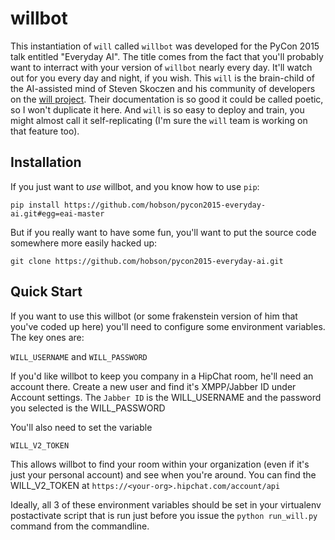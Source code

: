 
willbot
=======

This instantiation of `will` called `willbot` was developed for the PyCon 2015 talk entitled "Everyday AI". The title comes from the fact that you'll probably want to interract with your version of `willbot` nearly every day. It'll watch out for you every day and night, if you wish. This `will` is the brain-child of the AI-assisted mind of Steven Skoczen and his community of developers on the [will project](https://github.com/skoczen/will). Their documentation is so good it could be called poetic, so I won't duplicate it here. And `will` is so easy to deploy and train, you might almost call it self-replicating (I'm sure the `will` team is working on that feature too).

Installation
------------

If you just want to *use* willbot, and you know how to use `pip`:

    pip install https://github.com/hobson/pycon2015-everyday-ai.git#egg=eai-master

But if you really want to have some fun, you'll want to put the source code somewhere more easily hacked up:

    git clone https://github.com/hobson/pycon2015-everyday-ai.git


Quick Start
-----------

If you want to use this willbot (or some frakenstein version of him that you've coded up here) you'll need to configure some environment variables. The key ones are:

`WILL_USERNAME` and `WILL_PASSWORD`

If you'd like willbot to keep you company in a HipChat room, he'll need an account there. Create a new user and find it's XMPP/Jabber ID under Account settings. The `Jabber ID` is the WILL_USERNAME and the password you selected is the WILL_PASSWORD

You'll also need to set the variable

`WILL_V2_TOKEN`

This allows willbot to find your room within your organization (even if it's just your personal account) and see when you're around. You can find the WILL_V2_TOKEN at `https://<your-org>.hipchat.com/account/api`

Ideally, all 3 of these environment variables should be set in your virtualenv postactivate script that is run just before you issue the `python run_will.py` command from the commandline.

